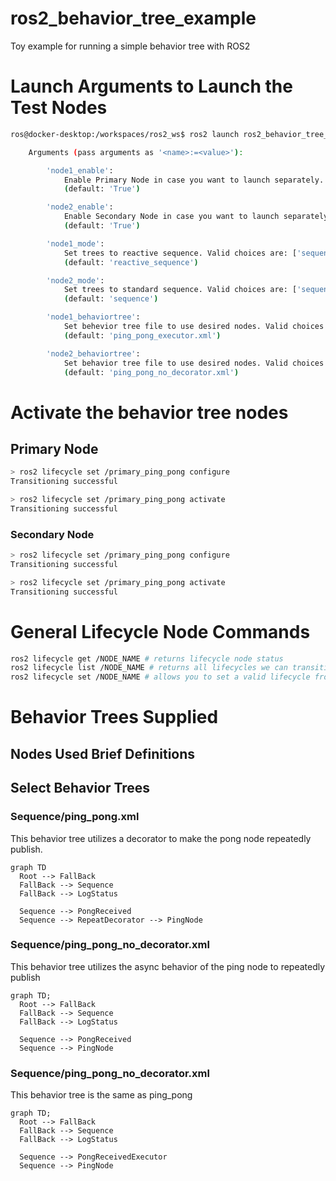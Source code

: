 # ros2_behavior_tree_example
Toy example for running a simple behavior tree with ROS2

# Launch Arguments to Launch the Test Nodes
```bash
ros@docker-desktop:/workspaces/ros2_ws$ ros2 launch ros2_behavior_tree_example ping_pong_launch.py -s

    Arguments (pass arguments as '<name>:=<value>'):

        'node1_enable':
            Enable Primary Node in case you want to launch separately. Valid choices are: ['True', 'False']
            (default: 'True')

        'node2_enable':
            Enable Secondary Node in case you want to launch separately. Valid choices are: ['True', 'False']
            (default: 'True')

        'node1_mode':
            Set trees to reactive sequence. Valid choices are: ['sequence', 'reactive_sequence']
            (default: 'reactive_sequence')

        'node2_mode':
            Set trees to standard sequence. Valid choices are: ['sequence', 'reactive_sequence']
            (default: 'sequence')

        'node1_behaviortree':
            Set behevior tree file to use desired nodes. Valid choices are: ['ping_pong.xml', 'ping_pong_no_decorator.xml', 'ping_pong_executor.xml']
            (default: 'ping_pong_executor.xml')

        'node2_behaviortree':
            Set behavior tree file to use desired nodes. Valid choices are: ['ping_pong.xml', 'ping_pong_no_decorator.xml', 'ping_pong_executor.xml']
            (default: 'ping_pong_no_decorator.xml')
```

# Activate the behavior tree nodes
## Primary Node
```bash
> ros2 lifecycle set /primary_ping_pong configure
Transitioning successful

> ros2 lifecycle set /primary_ping_pong activate
Transitioning successful
```

### Secondary Node
```bash
> ros2 lifecycle set /primary_ping_pong configure
Transitioning successful

> ros2 lifecycle set /primary_ping_pong activate
Transitioning successful
```

# General Lifecycle Node Commands
```bash
ros2 lifecycle get /NODE_NAME # returns lifecycle node status
ros2 lifecycle list /NODE_NAME # returns all lifecycles we can transition to
ros2 lifecycle set /NODE_NAME # allows you to set a valid lifecycle from available transitions
```

# Behavior Trees Supplied

## Nodes Used Brief Definitions

## Select Behavior Trees 
### Sequence/ping_pong.xml
This behavior tree utilizes a decorator to make the pong node repeatedly publish.

```mermaid
graph TD
  Root --> FallBack
  FallBack --> Sequence 
  FallBack --> LogStatus
  
  Sequence --> PongReceived
  Sequence --> RepeatDecorator --> PingNode 
```

### Sequence/ping_pong_no_decorator.xml
This behavior tree utilizes the async behavior of the ping node to repeatedly publish

```mermaid
graph TD;
  Root --> FallBack
  FallBack --> Sequence 
  FallBack --> LogStatus
  
  Sequence --> PongReceived
  Sequence --> PingNode
```

### Sequence/ping_pong_no_decorator.xml
This behavior tree is the same as ping_pong

```mermaid
graph TD;
  Root --> FallBack
  FallBack --> Sequence 
  FallBack --> LogStatus
  
  Sequence --> PongReceivedExecutor
  Sequence --> PingNode
```